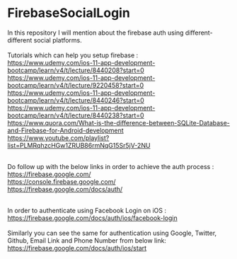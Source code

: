 # FirebaseSocialLogin
In this repository I will mention about the firebase auth using different-different social platforms.<br><br> Tutorials which can help you setup firebase : <br> https://www.udemy.com/ios-11-app-development-bootcamp/learn/v4/t/lecture/8440208?start=0 <br>
https://www.udemy.com/ios-11-app-development-bootcamp/learn/v4/t/lecture/9220458?start=0 <br>
https://www.udemy.com/ios-11-app-development-bootcamp/learn/v4/t/lecture/8440246?start=0 <br>
https://www.udemy.com/ios-11-app-development-bootcamp/learn/v4/t/lecture/8440238?start=0 <br>
https://www.quora.com/What-is-the-difference-between-SQLite-Database-and-Firebase-for-Android-development <br>
https://www.youtube.com/playlist?list=PLMRqhzcHGw1ZRUB86rmNqG15Sr5jV-2NU <br>


<br> Do follow up with the below links in order to achieve the auth process : <br>
https://firebase.google.com/ <br>
https://console.firebase.google.com/ <br>
https://firebase.google.com/docs/auth/ <br>

<br> In order to authenticate using Facebook Login on iOS : <br>
https://firebase.google.com/docs/auth/ios/facebook-login <br>
<br> Similarly you can see the same for authentication using Google, Twitter, Github, Email Link and Phone Number from below link: <br> https://firebase.google.com/docs/auth/ios/start 
  
  
  




  
